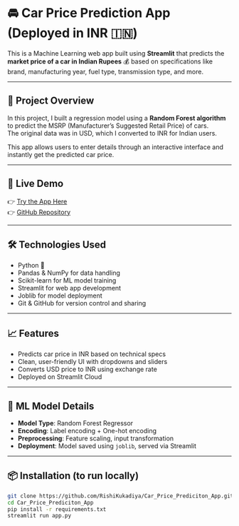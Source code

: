 # 🚘 Car Price Prediction App (Deployed in INR 🇮🇳)

This is a Machine Learning web app built using **Streamlit** that predicts the **market price of a car in Indian Rupees** 💰 based on specifications like brand, manufacturing year, fuel type, transmission type, and more.

---

## 📌 Project Overview

In this project, I built a regression model using a **Random Forest algorithm** to predict the MSRP (Manufacturer’s Suggested Retail Price) of cars.  
The original data was in USD, which I converted to INR for Indian users.

This app allows users to enter details through an interactive interface and instantly get the predicted car price.

---

## 🚀 Live Demo

👉 [Try the App Here](https://carpricepredicitonapp-r9yhz8dob9nqckzd3jvgqc.streamlit.app/)  
👉 [GitHub Repository](https://github.com/RishiKukadiya/Car_Price_Prediciton_App)

---

## 🛠 Technologies Used

- Python 🐍
- Pandas & NumPy for data handling
- Scikit-learn for ML model training
- Streamlit for web app development
- Joblib for model deployment
- Git & GitHub for version control and sharing

---

## 📈 Features

- Predicts car price in INR based on technical specs
- Clean, user-friendly UI with dropdowns and sliders
- Converts USD price to INR using exchange rate
- Deployed on Streamlit Cloud

---

## 🧠 ML Model Details

- **Model Type**: Random Forest Regressor
- **Encoding**: Label encoding + One-hot encoding
- **Preprocessing**: Feature scaling, input transformation
- **Deployment**: Model saved using `joblib`, served via Streamlit

---

## 📦 Installation (to run locally)

```bash
git clone https://github.com/RishiKukadiya/Car_Price_Prediciton_App.git
cd Car_Price_Prediciton_App
pip install -r requirements.txt
streamlit run app.py
